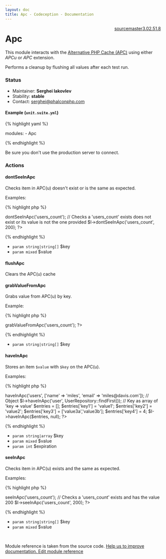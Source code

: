 ```yaml
---
layout: doc
title: Apc - Codeception - Documentation
---
```




<div class="btn-group" role="group" style="float: right" aria-label="..."><a class="btn btn-default" href="https://github.com/Codeception/Codeception/blob/3.1/src/Codeception/Module/Apc.php">source</a><a class="btn btn-default" href="https://github.com/Codeception/Codeception/blob/master/docs/modules/Apc.md">master</a><a class="btn btn-default" href="https://github.com/Codeception/Codeception/blob/3.0/docs/modules/Apc.md">3.0</a><a class="btn btn-default" href="https://github.com/Codeception/Codeception/blob/2.5/docs/modules/Apc.md">2.5</a><a class="btn btn-default" href="https://github.com/Codeception/Codeception/blob/1.8/docs/modules/Apc.md">1.8</a></div>

# Apc


This module interacts with the [Alternative PHP Cache (APC)](http://php.net/manual/en/intro.apcu.php)
using either _APCu_ or _APC_ extension.

Performs a cleanup by flushing all values after each test run.

### Status

* Maintainer: **Serghei Iakovlev**
* Stability: **stable**
* Contact: serghei@phalconphp.com

#### Example (`unit.suite.yml`)

{% highlight yaml %}

   modules:
       - Apc

{% endhighlight %}

Be sure you don't use the production server to connect.


### Actions

#### dontSeeInApc
 
Checks item in APC(u) doesn't exist or is the same as expected.

Examples:

{% highlight php %}

<?php
// With only one argument, only checks the key does not exist
$I->dontSeeInApc('users_count');

// Checks a 'users_count' exists does not exist or its value is not the one provided
$I->dontSeeInApc('users_count', 200);
?>

{% endhighlight %}

 * `param string|string[]` $key
 * `param mixed` $value


#### flushApc
 
Clears the APC(u) cache


#### grabValueFromApc
 
Grabs value from APC(u) by key.

Example:

{% highlight php %}

<?php
$users_count = $I->grabValueFromApc('users_count');
?>

{% endhighlight %}

 * `param string|string[]` $key


#### haveInApc
 
Stores an item `$value` with `$key` on the APC(u).

Examples:

{% highlight php %}

<?php
// Array
$I->haveInApc('users', ['name' => 'miles', 'email' => 'miles@davis.com']);

// Object
$I->haveInApc('user', UserRepository::findFirst());

// Key as array of 'key => value'
$entries = [];
$entries['key1'] = 'value1';
$entries['key2'] = 'value2';
$entries['key3'] = ['value3a','value3b'];
$entries['key4'] = 4;
$I->haveInApc($entries, null);
?>

{% endhighlight %}

 * `param string|array` $key
 * `param mixed` $value
 * `param int` $expiration


#### seeInApc
 
Checks item in APC(u) exists and the same as expected.

Examples:

{% highlight php %}

<?php
// With only one argument, only checks the key exists
$I->seeInApc('users_count');

// Checks a 'users_count' exists and has the value 200
$I->seeInApc('users_count', 200);
?>

{% endhighlight %}

 * `param string|string[]` $key
 * `param mixed` $value

<p>&nbsp;</p><div class="alert alert-warning">Module reference is taken from the source code. <a href="https://github.com/Codeception/Codeception/tree/3.0/src/Codeception/Module/Apc.php">Help us to improve documentation. Edit module reference</a></div>
